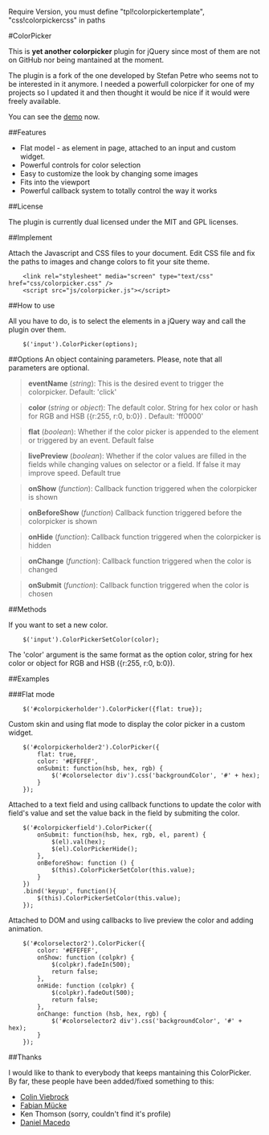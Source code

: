 Require Version, you must define "tpl!colorpickertemplate", "css!colorpickercss" in paths

#ColorPicker

This is **yet another colorpicker** plugin for jQuery since most of them are not on GitHub nor being mantained at the moment.

The plugin is a fork of the one developed by Stefan Petre who seems not to be interested in it anymore. I needed a powerfull colorpicker for one of my projects so I updated it and then thought it would be nice if it would were freely available.

You can see the [demo][] now.

##Features

- Flat model - as element in page, attached to an input and custom widget.
- Powerful controls for color selection  
- Easy to customize the look by changing some images  
- Fits into the viewport  
- Powerful callback system to totally control the way it works

##License

The plugin is currently dual licensed under the MIT and GPL licenses.

##Implement

Attach the Javascript and CSS files to your document. Edit CSS file and fix the paths to images and change colors to fit your site theme.

        <link rel="stylesheet" media="screen" type="text/css" href="css/colorpicker.css" />  
        <script src="js/colorpicker.js"></script>

##How to use

All you have to do, is to select the elements in a jQuery way and call the plugin over them.

        $('input').ColorPicker(options); 

##Options
An object containing parameters. Please, note that all parameters are optional. 

>  **eventName** (*string*): This is the desired event to trigger the colorpicker. Default: 'click'  

> **color** (*string* or *object*): The default color. String for hex color or hash for RGB and HSB ({r:255, r:0, b:0}) . Default: 'ff0000'

> **flat**	(*boolean*):  Whether if the color picker is appended to the element or triggered by an event. Default false

> **livePreview** (*boolean*): Whether if the color values are filled in the fields while changing values on selector or a field. If false it may improve speed. Default true

> **onShow** (*function*): Callback function triggered when the colorpicker is shown

> **onBeforeShow** (*function*) Callback function triggered before the colorpicker is shown

> **onHide** (*function*): Callback function triggered when the colorpicker is hidden

> **onChange** (*function*): Callback function triggered when the color is changed

> **onSubmit** (*function*): Callback function triggered when the color is chosen

##Methods

If you want to set a new color.

        $('input').ColorPickerSetColor(color);  

The 'color' argument is the same format as the option color, string for hex color or object for RGB and HSB ({r:255, r:0, b:0}).

##Examples

###Flat mode

        $('#colorpickerholder').ColorPicker({flat: true});  

Custom skin and using flat mode to display the color picker in a custom widget.

        $('#colorpickerholder2').ColorPicker({  
        	flat: true,  
        	color: '#EFEFEF',  
        	onSubmit: function(hsb, hex, rgb) {  
        		$('#colorselector div').css('backgroundColor', '#' + hex);  
        	}  
        });  


Attached to a text field and using callback functions to update the color with field's value and set the value back in the field by submiting the color.

        $('#colorpickerfield').ColorPicker({  
        	onSubmit: function(hsb, hex, rgb, el, parent) {  
        		$(el).val(hex);  
        		$(el).ColorPickerHide();  
        	},  
        	onBeforeShow: function () {  
        		$(this).ColorPickerSetColor(this.value);  
        	}  
        })  
        .bind('keyup', function(){  
        	$(this).ColorPickerSetColor(this.value);  
        });  

Attached to DOM and using callbacks to live preview the color and adding animation.

        $('#colorselector2').ColorPicker({  
        	color: '#EFEFEF',  
        	onShow: function (colpkr) {  
        		$(colpkr).fadeIn(500);  
        		return false;  
        	},  
        	onHide: function (colpkr) {  
        		$(colpkr).fadeOut(500);  
        		return false;  
        	},  
        	onChange: function (hsb, hex, rgb) {  
        		$('#colorselector2 div').css('backgroundColor', '#' + hex);  
        	}  
        });
[demo]: http://belelros.github.com/jQuery-ColorPicker/ "View the demo now!"

##Thanks

I would like to thank to everybody that keeps mantaining this ColorPicker. By far, these people have been added/fixed something to this:

- [Colin Viebrock](https://github.com/cviebrock)
- [Fabian Mücke](https://github.com/fabianmuecke)
- Ken Thomson (sorry, couldn't find it's profile)
- [Daniel Macedo](https://github.com/dm)